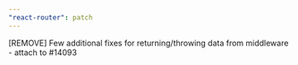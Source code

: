 ```yaml
---
"react-router": patch
---
```


[REMOVE] Few additional fixes for returning/throwing data from middleware - attach to #14093
